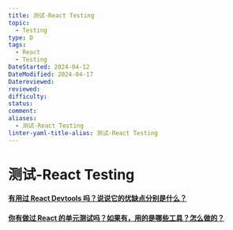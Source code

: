 ```yaml
---
title: 测试-React Testing
topic:
  - Testing
type: D
tags:
  - React
  - Testing
DateStarted: 2024-04-12
DateModified: 2024-04-17
Datereviewed: 
reviewed: 
difficulty: 
status: 
comment: 
aliases:
  - 测试-React Testing
linter-yaml-title-alias: 测试-React Testing
---
```


# 测试-React Testing

#### [有用过 React Devtools 吗？说说它的优缺点分别是什么？](https://github.com/haizlin/fe-interview/issues/801)

#### [你有做过 React 的单元测试吗？如果有，用的是哪些工具？怎么做的？](https://github.com/haizlin/fe-interview/issues/714)
